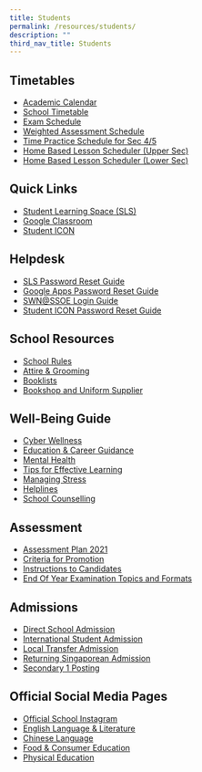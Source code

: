 ```yaml
---
title: Students
permalink: /resources/students/
description: ""
third_nav_title: Students
---
```

Timetables
----------

*   [Academic Calendar](https://calendar.google.com/calendar/u/0/embed?src=c_k7p87vuspth3eedj4n2mair55g@group.calendar.google.com&ctz=Asia/Singapore)
*   [School Timetable](https://xinminsec-moe-edu-sg-admin.cwp.sg/resources/students/timetables/school-timetable)
* [Exam Schedule](/files/Timetable/EOY_Timetable_2022_sch%20website_28Sept.pdf)
*   [Weighted Assessment Schedule](https://docs.google.com/spreadsheets/d/1GviWZeYlra1BgRd3xR9lwSSFl-U_ycNAI1TrhZOIo74/edit#gid=1621271360)
*   [Time Practice Schedule for Sec 4/5](https://docs.google.com/spreadsheets/d/1bYfUWNGab7SeWXZa0l1FBCTfK-ERZr5k/edit#gid=416475905)
*   [Home Based Lesson Scheduler (Upper Sec)](https://docs.google.com/spreadsheets/d/1otGNdz0FLwlkbmGQb5z_grRbhmcmvLYn2oRUR9mq6v0/edit?usp=sharing)
*   [Home Based Lesson Scheduler (Lower Sec)](https://docs.google.com/spreadsheets/d/1lLdV4qV_lZjdWneyC5zqpun8tbOwQ7q5E_xNih3_q44/edit#gid=589159178)

Quick Links
-----------

*   [Student Learning Space (SLS)](https://vle.learning.moe.edu.sg/login)
*   [Google Classroom](https://classroom.google.com/)
*   [Student ICON](https://workspace.google.com/dashboard)

Helpdesk
--------

*   [SLS Password Reset Guide](https://xinminsec-moe-edu-sg-admin.cwp.sg/resources/students/helpdesk/sls-password-reset-guide)
*   [Google Apps Password Reset Guide](https://xinminsec-moe-edu-sg-admin.cwp.sg/resources/students/helpdesk/google-apps-password-reset-guide)
*   [SWN@SSOE Login Guide](https://xinminsec-moe-edu-sg-admin.cwp.sg/resources/students/helpdesk/swn-at-ssoe-login-guide)
*   [Student ICON Password Reset Guide](https://tinyurl.com/pwrform-xmss)

School Resources
----------------

*   [School Rules](/resources/students/school-resources/school-rules)
*   [Attire & Grooming](/resources/students/school-resources/attire-n-grooming)
*   [Booklists](/resources/students/school-resources/bookshop-and-uniform-supplier)
*   [Bookshop and Uniform Supplier](/resources/students/school-resources/bookshop-and-uniform-supplier)

Well-Being Guide
----------------

*   [Cyber Wellness](https://drive.google.com/file/d/11uxMXxLACqCiZ1BCL5gUBjq-laxrYbR6/view)
*   [Education & Career Guidance](/files/Xinmin%202021%20CAA120421.pdf)
*   [Mental Health](/resources/students/well-being-guide/mental-health/101-ways-to-cope-with-stress/)
*   [Tips for Effective Learning](/resources/students/well-being-guide/tips-for-effective-learning/)
*   [Managing Stress](/files/Ways%20to%20cope%20with%20stress.pdf)
*   [Helplines](/resources/students/well-being-guide/mental-health/helplines/)  
*   [School Counselling](/resources/students/well-being-guide/school-counselling/)

Assessment
----------

*   [Assessment Plan 2021](/resources/students/assessment/assessment-plan-2021/)
*   [Criteria for Promotion](/resources/students/assessment/criteria-for-promotion/)
*   [Instructions to Candidates](/resources/students/assessment/instructions-to-candidates/)
*   [End Of Year Examination Topics and Formats](/resources/students/assessment/end-of-year-examination-topics-and-formats/)

Admissions
----------

*   [Direct School Admission](/resources/students/admissions/direct-school-admission)
*   [International Student Admission](/resources/students/admissions/international-student-admission)
*   [Local Transfer Admission](/resources/students/admissions/local-transfer-admission)
*   [Returning Singaporean Admission](/resources/students/admissions/returning-singaporean-admission)
*   [Secondary 1 Posting](/resources/students/admissions/secondary-1-posting)

Official Social Media Pages
---------------------------

*   [Official School Instagram](https://www.instagram.com/xinminss/?hl=en)
*   [English Language & Literature](https://www.instagram.com/xmsenglish/)
*   [Chinese Language](https://www.instagram.com/xms_cl/)
*   [Food & Consumer Education](https://www.instagram.com/xmsnutritionandfoodscience/)
*   [Physical Education](https://www.instagram.com/xms_pe/?hl=en)